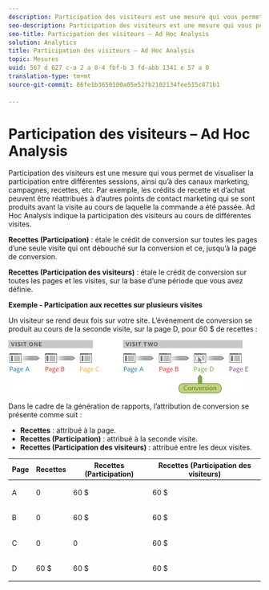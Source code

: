 ```yaml
---
description: Participation des visiteurs est une mesure qui vous permet de visualiser la participation entre différentes sessions, ainsi qu’à des canaux marketing, campagnes, recettes, etc. Par exemple, les crédits de recette et d’achat peuvent être réattribués à d’autres points de contact marketing qui se sont produits avant la visite au cours de laquelle la commande a été passée. Ad Hoc Analysis indique la participation des visiteurs au cours de différentes visites.
seo-description: Participation des visiteurs est une mesure qui vous permet de visualiser la participation entre différentes sessions, ainsi qu’à des canaux marketing, campagnes, recettes, etc. Par exemple, les crédits de recette et d’achat peuvent être réattribués à d’autres points de contact marketing qui se sont produits avant la visite au cours de laquelle la commande a été passée. Ad Hoc Analysis indique la participation des visiteurs au cours de différentes visites.
seo-title: Participation des visiteurs – Ad Hoc Analysis
solution: Analytics
title: Participation des visiteurs – Ad Hoc Analysis
topic: Mesures
uuid: 567 d 627 c-a 2 a 8-4 fbf-b 3 fd-abb 1341 e 57 a 0
translation-type: tm+mt
source-git-commit: 86fe1b3650100a05e52fb2102134fee515c871b1

---
```



# Participation des visiteurs – Ad Hoc Analysis

Participation des visiteurs est une mesure qui vous permet de visualiser la participation entre différentes sessions, ainsi qu’à des canaux marketing, campagnes, recettes, etc. Par exemple, les crédits de recette et d’achat peuvent être réattribués à d’autres points de contact marketing qui se sont produits avant la visite au cours de laquelle la commande a été passée. Ad Hoc Analysis indique la participation des visiteurs au cours de différentes visites.

**Recettes (Participation)** : étale le crédit de conversion sur toutes les pages d’une seule visite qui ont débouché sur la conversion et ce, jusqu’à la page de conversion.

**Recettes (Participation des visiteurs)** : étale le crédit de conversion sur toutes les pages et les visites, sur la base d’une période que vous avez définie.

**Exemple - Participation aux recettes sur plusieurs visites**

Un visiteur se rend deux fois sur votre site. L’événement de conversion se produit au cours de la seconde visite, sur la page D, pour 60 $ de recettes :

![](assets/VisitorPaticipation.png)

Dans le cadre de la génération de rapports, l’attribution de conversion se présente comme suit :

* **Recettes** : attribué à la page.
* **Recettes (Participation)** : attribué à la seconde visite.
* **Recettes (Participation des visiteurs)** : attribué entre les deux visites.

<table id="table_91A7244E77854838A8392B49366FB445"> 
 <thead> 
  <tr> 
   <th colname="col1" class="entry"> Page </th> 
   <th colname="col2" class="entry"> Recettes </th> 
   <th colname="col3" class="entry"> Recettes (Participation) </th> 
   <th colname="col4" class="entry"> Recettes (Participation des visiteurs) </th> 
  </tr> 
 </thead>
 <tbody> 
  <tr> 
   <td colname="col1"> <p>A </p> </td> 
   <td colname="col2"> <p>0 </p> </td> 
   <td colname="col3"> <p>60 $ </p> </td> 
   <td colname="col4"> <p>60 $ </p> </td> 
  </tr> 
  <tr> 
   <td colname="col1"> <p>B </p> </td> 
   <td colname="col2"> <p>0 </p> </td> 
   <td colname="col3"> <p>60 $ </p> </td> 
   <td colname="col4"> <p>60 $ </p> </td> 
  </tr> 
  <tr> 
   <td colname="col1"> <p>C </p> </td> 
   <td colname="col2"> <p>0 </p> </td> 
   <td colname="col3"> <p>0 </p> </td> 
   <td colname="col4"> <p>60 $ </p> </td> 
  </tr> 
  <tr> 
   <td colname="col1"> <p>D </p> </td> 
   <td colname="col2"> <p>60 $ </p> </td> 
   <td colname="col3"> <p>60 $ </p> </td> 
   <td colname="col4"> <p>60 $ </p> </td> 
  </tr> 
 </tbody> 
</table>

